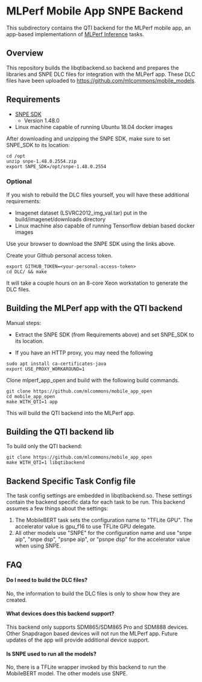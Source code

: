 # MLPerf Mobile App SNPE Backend

This subdirectory contains the QTI backend for the MLPerf mobile app, an app-based
implementationn of [MLPerf Inference](https://github.com/mlperf/inference) tasks.

## Overview

This repository builds the libqtibackend.so backend and prepares the libraries and
SNPE DLC files for integration with the MLPerf app. These DLC files have been 
uploaded to https://github.com/mlcommons/mobile_models.

## Requirements

*   [SNPE SDK](https://developer.qualcomm.com/software/qualcomm-neural-processing-sdk)
    * Version 1.48.0
*   Linux machine capable of running Ubuntu 18.04 docker images

After downloading and unzipping the SNPE SDK, make sure to set SNPE_SDK to its location:
```
cd /opt
unzip snpe-1.48.0.2554.zip
export SNPE_SDK=/opt/snpe-1.48.0.2554
```

### Optional

If you wish to rebuild the DLC files yourself, you will have these additional requirements:

*   Imagenet dataset (LSVRC2012_img_val.tar) put in the build/imagenet/downloads directory
*   Linux machine also capable of running Tensorflow debian based docker images

Use your browser to download the SNPE SDK using the links above.

Create your Github personal access token.
```
export GITHUB_TOKEN=<your-personal-access-token>
cd DLC/ && make
```
It will take a couple hours on an 8-core Xeon workstation to generate the DLC files.

## Building the MLPerf app with the QTI backend

Manual steps:
*   Extract the SNPE SDK (from Requirements above) and set SNPE_SDK to its location.

*   If you have an HTTP proxy, you may need the following
```
sudo apt install ca-certificates-java
export USE_PROXY_WORKAROUND=1
```

Clone mlperf_app_open and build with the following build commands.
```
git clone https://github.com/mlcommons/mobile_app_open
cd mobile_app_open
make WITH_QTI=1 app
```

This will build the QTI backend into the MLPerf app.

## Building the QTI backend lib

To build only the QTI backend:
```
git clone https://github.com/mlcommons/mobile_app_open
make WITH_QTI=1 libqtibackend
```

## Backend Specific Task Config file

The task config settings are embedded in libqtibackend.so. These settings contain the
backend specific data for each task to be run. This backend assumes a few things about
the settings:

1. The MobileBERT task sets the configuration name to "TFLite GPU". The accelerator
   value is gpu_f16 to use TFLite GPU delegate.
2. All other models use "SNPE" for the configuration name and use "snpe aip", "snpe dsp",
   "psnpe aip", or "psnpe dsp" for the accelerator value when using SNPE.

## FAQ

#### Do I need to build the DLC files?

No, the information to build the DLC files is only to show how they are created.

#### What devices does this backend support?

This backend only supports SDM865/SDM865 Pro and SDM888 devices. Other Snapdragon based
devices will not run the MLPerf app. Future updates of the app will provide
additional device support.

#### Is SNPE used to run all the models?

No, there is a TFLite wrapper invoked by this backend to run the MobileBERT model. The
other models use SNPE.

